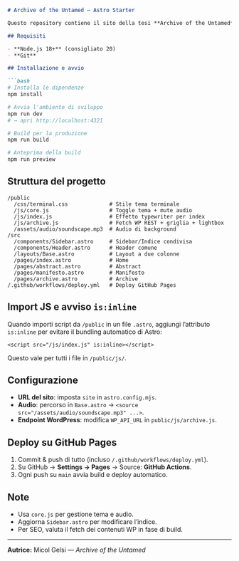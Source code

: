 ````markdown
# Archive of the Untamed — Astro Starter

Questo repository contiene il sito della tesi **Archive of the Untamed** costruito con [Astro](https://astro.build), tema "terminal", **sidebar/indice** comune, audio di background e pagina **Archive** collegata in modalità headless a WordPress.

## Requisiti

- **Node.js 18+** (consigliato 20)
- **Git**

## Installazione e avvio

```bash
# Installa le dipendenze
npm install

# Avvia l'ambiente di sviluppo
npm run dev
# → apri http://localhost:4321

# Build per la produzione
npm run build

# Anteprima della build
npm run preview
````

## Struttura del progetto

```
/public
  /css/terminal.css             # Stile tema terminale
  /js/core.js                   # Toggle tema + mute audio
  /js/index.js                  # Effetto typewriter per index
  /js/archive.js                # Fetch WP REST + griglia + lightbox
  /assets/audio/soundscape.mp3  # Audio di background
/src
  /components/Sidebar.astro     # Sidebar/Indice condivisa
  /components/Header.astro      # Header comune
  /layouts/Base.astro           # Layout a due colonne
  /pages/index.astro            # Home
  /pages/abstract.astro         # Abstract
  /pages/manifesto.astro        # Manifesto
  /pages/archive.astro          # Archive
/.github/workflows/deploy.yml   # Deploy GitHub Pages
```

## Import JS e avviso `is:inline`

Quando importi script da `/public` in un file `.astro`, aggiungi l’attributo `is:inline` per evitare il bundling automatico di Astro:

```astro
<script src="/js/index.js" is:inline></script>
```

Questo vale per tutti i file in `/public/js/`.

## Configurazione

* **URL del sito**: imposta `site` in `astro.config.mjs`.
* **Audio**: percorso in `Base.astro` → `<source src="/assets/audio/soundscape.mp3" ...>`.
* **Endpoint WordPress**: modifica `WP_API_URL` in `public/js/archive.js`.

## Deploy su GitHub Pages

1. Commit & push di tutto (incluso `/.github/workflows/deploy.yml`).
2. Su GitHub → **Settings → Pages** → Source: **GitHub Actions**.
3. Ogni push su `main` avvia build e deploy automatico.

## Note

* Usa `core.js` per gestione tema e audio.
* Aggiorna `Sidebar.astro` per modificare l’indice.
* Per SEO, valuta il fetch dei contenuti WP in fase di build.

---

**Autrice:** Micol Gelsi — *Archive of the Untamed*

```
```
